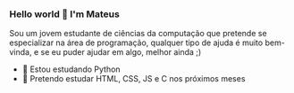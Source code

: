 ### Hello world 👋 I'm Mateus
Sou um jovem estudante de ciências da computação que pretende se 
especializar na área de programação, qualquer tipo de ajuda é muito
bem-vinda, e se eu puder ajudar em algo, melhor ainda ;)

- 🌱 Estou estudando Python
- 📝 Pretendo estudar HTML, CSS, JS e C nos próximos meses
